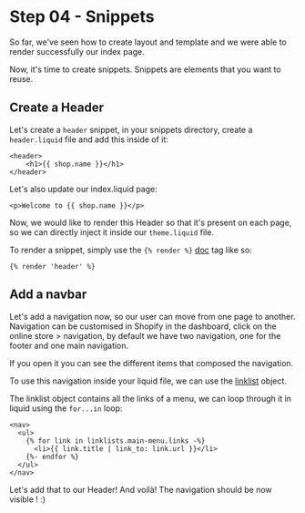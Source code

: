 # Step 04 - Snippets

So far, we've seen how to create layout and template and we were able to render successfully our index page.

Now, it's time to create snippets. Snippets are elements that you want to reuse.

## Create a Header

Let's create a `header` snippet, in your snippets directory, create a `header.liquid` file and add this inside of it:

```
<header>
    <h1>{{ shop.name }}</h1>
</header>
```

Let's also update our index.liquid page:

```
<p>Welcome to {{ shop.name }}</p>
```

Now, we would like to render this Header so that it's present on each page, so we can directly inject it inside our `theme.liquid` file.

To render a snippet, simply use the `{% render %}` [doc](https://shopify.dev/docs/api/liquid/tags/render) tag like so:

```
{% render 'header' %}
```

## Add a navbar

Let's add a navigation now, so our user can move from one page to another. Navigation can be customised in Shopify in the dashboard, click on the online store > navigation, by default we have two navigation, one for the footer and one main navigation.

If you open it you can see the different items that composed the navigation.

To use this navigation inside your liquid file, we can use the [linklist](https://shopify.dev/docs/api/liquid/objects/linklist) object.

The linklist object contains all the links of a menu, we can loop through it in liquid using the `for...in` loop:

```
<nav>
  <ul>
    {% for link in linklists.main-menu.links -%}
      <li>{{ link.title | link_to: link.url }}</li>
    {%- endfor %}
  </ul>
</nav>
```

Let's add that to our Header! And voilà! The navigation should be now visible ! :)
